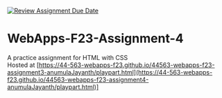 [![Review Assignment Due Date](https://classroom.github.com/assets/deadline-readme-button-24ddc0f5d75046c5622901739e7c5dd533143b0c8e959d652212380cedb1ea36.svg)](https://classroom.github.com/a/4tKarLeg)
# WebApps-F23-Assignment-4
A practice assignment for HTML with CSS<br>
Hosted at [https://44-563-webapps-f23.github.io/44563-webapps-f23-assignment3-anumulaJayanth/playpart.html](https://44-563-webapps-f23.github.io/44563-webapps-f23-assignment4-anumulaJayanth/playpart.html)]
